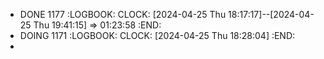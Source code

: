 - DONE 1177
  :LOGBOOK:
  CLOCK: [2024-04-25 Thu 18:17:17]--[2024-04-25 Thu 19:41:15] =>  01:23:58
  :END:
- DOING 1171
  :LOGBOOK:
  CLOCK: [2024-04-25 Thu 18:28:04]
  :END:
-